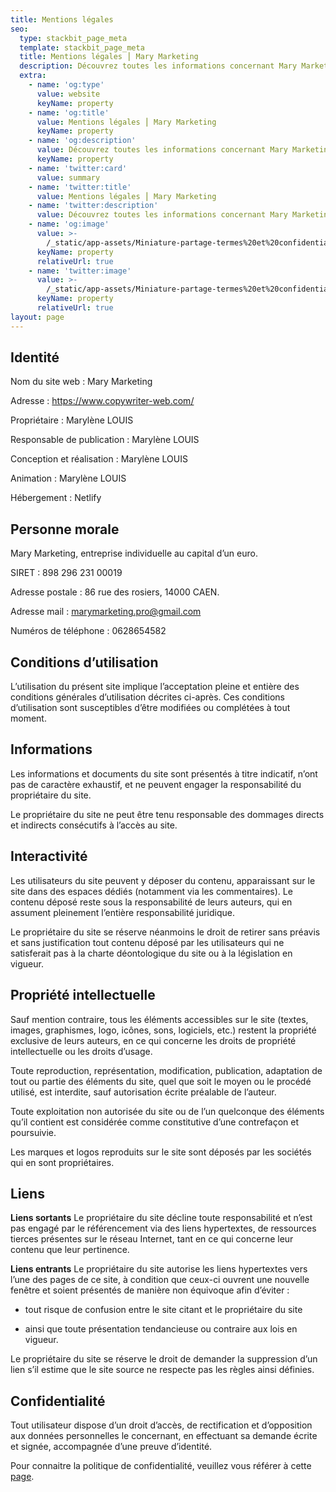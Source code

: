 ```yaml
---
title: Mentions légales
seo:
  type: stackbit_page_meta
  template: stackbit_page_meta
  title: Mentions légales ⎮ Mary Marketing
  description: Découvrez toutes les informations concernant Mary Marketing.
  extra:
    - name: 'og:type'
      value: website
      keyName: property
    - name: 'og:title'
      value: Mentions légales ⎮ Mary Marketing
      keyName: property
    - name: 'og:description'
      value: Découvrez toutes les informations concernant Mary Marketing.
      keyName: property
    - name: 'twitter:card'
      value: summary
    - name: 'twitter:title'
      value: Mentions légales ⎮ Mary Marketing
    - name: 'twitter:description'
      value: Découvrez toutes les informations concernant Mary Marketing.
    - name: 'og:image'
      value: >-
        /_static/app-assets/Miniature-partage-termes%20et%20confidentialite%CC%81.png
      keyName: property
      relativeUrl: true
    - name: 'twitter:image'
      value: >-
        /_static/app-assets/Miniature-partage-termes%20et%20confidentialite%CC%81.png
      keyName: property
      relativeUrl: true
layout: page
---
```

## Identité

Nom du site web : Mary Marketing

Adresse : https://www.copywriter-web.com/

Propriétaire : Marylène LOUIS

Responsable de publication : Marylène LOUIS

Conception et réalisation : Marylène LOUIS

Animation : Marylène LOUIS

Hébergement : Netlify

## Personne morale

Mary Marketing, entreprise individuelle au capital d’un euro.

SIRET : 898 296 231 00019

Adresse postale : 86 rue des rosiers, 14000 CAEN.

Adresse mail : marymarketing.pro@gmail.com

Numéros de téléphone : 0628654582

## Conditions d’utilisation

L’utilisation du présent site implique l’acceptation pleine et entière des conditions générales d’utilisation décrites ci-après. Ces conditions d’utilisation sont susceptibles d’être modifiées ou complétées à tout moment.

## Informations

Les informations et documents du site sont présentés à titre indicatif, n’ont pas de caractère exhaustif, et ne peuvent engager la responsabilité du propriétaire du site.

Le propriétaire du site ne peut être tenu responsable des dommages directs et indirects consécutifs à l’accès au site.

## Interactivité

Les utilisateurs du site peuvent y déposer du contenu, apparaissant sur le site dans des espaces dédiés (notamment via les commentaires). Le contenu déposé reste sous la responsabilité de leurs auteurs, qui en assument pleinement l’entière responsabilité juridique.

Le propriétaire du site se réserve néanmoins le droit de retirer sans préavis et sans justification tout contenu déposé par les utilisateurs qui ne satisferait pas à la charte déontologique du site ou à la législation en vigueur.

## Propriété intellectuelle

Sauf mention contraire, tous les éléments accessibles sur le site (textes, images, graphismes, logo, icônes, sons, logiciels, etc.) restent la propriété exclusive de leurs auteurs, en ce qui concerne les droits de propriété intellectuelle ou les droits d’usage.

Toute reproduction, représentation, modification, publication, adaptation de tout ou partie des éléments du site, quel que soit le moyen ou le procédé utilisé, est interdite, sauf autorisation écrite préalable de l’auteur.

Toute exploitation non autorisée du site ou de l’un quelconque des éléments qu’il contient est considérée comme constitutive d’une contrefaçon et poursuivie.

Les marques et logos reproduits sur le site sont déposés par les sociétés qui en sont propriétaires.

## Liens

**Liens sortants**
Le propriétaire du site décline toute responsabilité et n’est pas engagé par le référencement via des liens hypertextes, de ressources tierces présentes sur le réseau Internet, tant en ce qui concerne leur contenu que leur pertinence.

**Liens entrants**
Le propriétaire du site autorise les liens hypertextes vers l’une des pages de ce site, à condition que ceux-ci ouvrent une nouvelle fenêtre et soient présentés de manière non équivoque afin d’éviter :

*   tout risque de confusion entre le site citant et le propriétaire du site

*   ainsi que toute présentation tendancieuse ou contraire aux lois en vigueur.

Le propriétaire du site se réserve le droit de demander la suppression d’un lien s’il estime que le site source ne respecte pas les règles ainsi définies.

## Confidentialité

Tout utilisateur dispose d’un droit d’accès, de rectification et d’opposition aux données personnelles le concernant, en effectuant sa demande écrite et signée, accompagnée d’une preuve d’identité. 

Pour connaitre la politique de confidentialité, veuillez vous référer à cette [page](https://copywriter-web.com/politique-de-confidentialite/).
